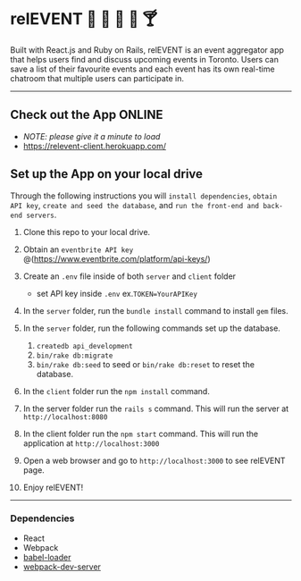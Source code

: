 # relEVENT :calendar: :guitar: :tada: :cake: :cocktail:

Built with React.js and Ruby on Rails, relEVENT is an event aggregator app that helps users find and discuss upcoming events in Toronto. Users can save a list of their favourite events and each event has its own real-time chatroom that multiple users can participate in.

---------------------

## Check out the App ONLINE
- *NOTE: please give it a minute to load*
- https://relevent-client.herokuapp.com/

## Set up the App on your local drive

Through the following instructions you will `install dependencies`, `obtain API key`, `create and seed the database`, and `run the front-end and back-end servers`.

1. Clone this repo to your local drive.

2. Obtain an `eventbrite API key` @(https://www.eventbrite.com/platform/api-keys/)

3. Create an `.env` file inside of both `server` and `client` folder
   - set API key inside `.env` ex.`TOKEN=YourAPIKey`

4. In the `server` folder, run the `bundle install` command to install `gem` files.

5. In the `server` folder, run the following commands set up the database.
     1. `createdb api_development`
     2. `bin/rake db:migrate`
     3. `bin/rake db:seed` to seed or `bin/rake db:reset` to reset the database.

6. In the `client` folder run the `npm install` command.

7. In the server folder run the `rails s` command. This will run the server at `http://localhost:8080`

8. In the client folder run the `npm start` command. This will run the application at `http://localhost:3000`

9. Open a web browser and go to `http://localhost:3000` to see relEVENT page.

10. Enjoy relEVENT! 

---------------------

### Dependencies

- React
- Webpack
- [babel-loader](https://github.com/babel/babel-loader)
- [webpack-dev-server](https://github.com/webpack/webpack-dev-server)
